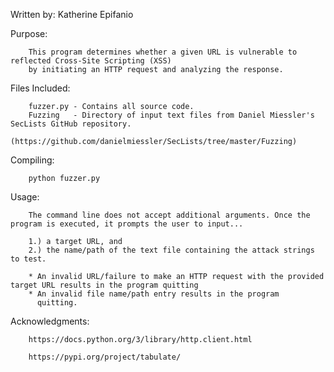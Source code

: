 Written by: Katherine Epifanio


Purpose:
        
        This program determines whether a given URL is vulnerable to reflected Cross-Site Scripting (XSS) 
        by initiating an HTTP request and analyzing the response.

Files Included:
        
        fuzzer.py - Contains all source code.
        Fuzzing   - Directory of input text files from Daniel Miessler's SecLists GitHub repository.
                    (https://github.com/danielmiessler/SecLists/tree/master/Fuzzing)

Compiling:
        
        python fuzzer.py


Usage:
        
        The command line does not accept additional arguments. Once the program is executed, it prompts the user to input...

        1.) a target URL, and
        2.) the name/path of the text file containing the attack strings to test.

        * An invalid URL/failure to make an HTTP request with the provided target URL results in the program quitting
        * An invalid file name/path entry results in the program
          quitting.


Acknowledgments:

        https://docs.python.org/3/library/http.client.html

        https://pypi.org/project/tabulate/
